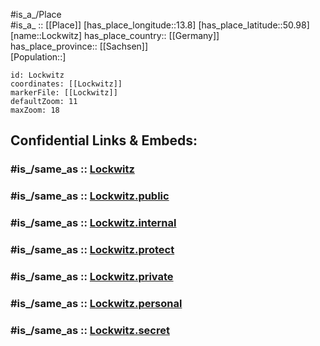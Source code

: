 ﻿---
confidential: public
isDeleted: false
location:
- 50.98
- 13.8
mapmarker: city
mapzoom:
- 7
- 12
SpocWebEntityId: 32066
tags:
- geo/City
type: City
---

#is_a_/Place  
#is_a_ :: [[Place]] 
[has_place_longitude::13.8] 
[has_place_latitude::50.98] 
[name::Lockwitz] 
has_place_country:: [[Germany]]  
has_place_province:: [[Sachsen]]  
[Population::] 



```leaflet
id: Lockwitz
coordinates: [[Lockwitz]] 
markerFile: [[Lockwitz]] 
defaultZoom: 11 
maxZoom: 18
```


## Confidential Links & Embeds: 

### #is_/same_as :: [Lockwitz](/_Standards/Earth/Continent/Europe/Europe~Central/Germany/Germany~East/Sachsen/counties~Sachsen/Dresden/City/Lockwitz.md) 

### #is_/same_as :: [Lockwitz.public](/_public/Earth/Continent/Europe/Europe~Central/Germany/Germany~East/Sachsen/counties~Sachsen/Dresden/City/Lockwitz.public.md) 

### #is_/same_as :: [Lockwitz.internal](/_internal/Earth/Continent/Europe/Europe~Central/Germany/Germany~East/Sachsen/counties~Sachsen/Dresden/City/Lockwitz.internal.md) 

### #is_/same_as :: [Lockwitz.protect](/_protect/Earth/Continent/Europe/Europe~Central/Germany/Germany~East/Sachsen/counties~Sachsen/Dresden/City/Lockwitz.protect.md) 

### #is_/same_as :: [Lockwitz.private](/_private/Earth/Continent/Europe/Europe~Central/Germany/Germany~East/Sachsen/counties~Sachsen/Dresden/City/Lockwitz.private.md) 

### #is_/same_as :: [Lockwitz.personal](/_personal/Earth/Continent/Europe/Europe~Central/Germany/Germany~East/Sachsen/counties~Sachsen/Dresden/City/Lockwitz.personal.md) 

### #is_/same_as :: [Lockwitz.secret](/_secret/Earth/Continent/Europe/Europe~Central/Germany/Germany~East/Sachsen/counties~Sachsen/Dresden/City/Lockwitz.secret.md)

